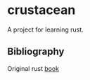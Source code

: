 # crustacean
A project for learning rust.
## Bibliography
Original rust [book](https://rust-cli.github.io/book/index.html)